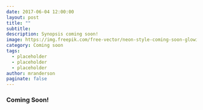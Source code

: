 ```yaml
---
date: 2017-06-04 12:00:00
layout: post
title: ""
subtitle: 
description: Synopsis coming soon!
image: https://img.freepik.com/free-vector/neon-style-coming-soon-glowing-background-design_1017-25516.jpg?size=626&ext=jpg
category: Coming soon
tags:
  - placeholder
  - placeholder
  - placeholder
author: mranderson
paginate: false
---
```


### Coming Soon!